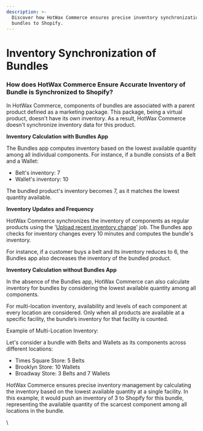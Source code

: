 ```yaml
---
description: >-
  Discover how HotWax Commerce ensures precise inventory synchronization of
  bundles to Shopify.
---
```


# Inventory Synchronization of Bundles

### How does HotWax Commerce Ensure Accurate Inventory of Bundle is Synchronized to Shopify?

In HotWax Commerce, components of bundles are associated with a parent product defined as a marketing package. This package, being a virtual product, doesn't have its own inventory. As a result, HotWax Commerce doesn't synchronize inventory data for this product.

**Inventory Calculation with Bundles App**

The Bundles app computes inventory based on the lowest available quantity among all individual components. For instance, if a bundle consists of a Belt and a Wallet:

* Belt's inventory: 7
* Wallet's inventory: 10

The bundled product's inventory becomes 7, as it matches the lowest quantity available.

**Inventory Updates and Frequency**

HotWax Commerce synchronizes the inventory of components as regular products using the '[Upload recent inventory change](https://docs.hotwax.co/integration-resources-1/how-does-hotwax-commerce-ensure-accurate-inventory-is-synchronized-to-shopify)' job. The Bundles app checks for inventory changes every 10 minutes and computes the bundle's inventory.

For instance, if a customer buys a belt and its inventory reduces to 6, the Bundles app also decreases the inventory of the bundled product.

**Inventory Calculation without Bundles App**

In the absence of the Bundles app, HotWax Commerce can also calculate inventory for bundles by considering the lowest available quantity among all components.

For multi-location inventory, availability and levels of each component at every location are considered. Only when all products are available at a specific facility, the bundle’s inventory for that facility is counted.

Example of Multi-Location Inventory:

Let's consider a bundle with Belts and Wallets as its components across different locations:

* Times Square Store: 5 Belts
* Brooklyn Store: 10 Wallets
* Broadway Store: 3 Belts and 7 Wallets

HotWax Commerce ensures precise inventory management by calculating the inventory based on the lowest available quantity at a single facility. In this example, it would push an inventory of 3 to Shopify for this bundle, representing the available quantity of the scarcest component among all locations in the bundle.

\\
